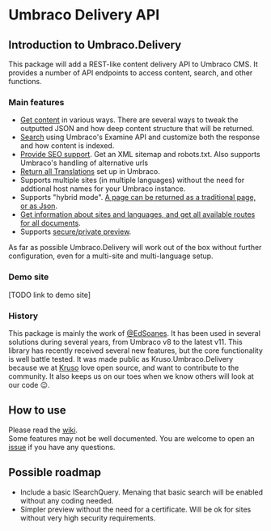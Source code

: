 # Umbraco Delivery API


## Introduction to Umbraco.Delivery

This package will add a REST-like content delivery API to Umbraco CMS. It provides a number of API endpoints to access content, search, and other functions.

### Main features

* [Get content](https://github.com/Kruso/Kruso.Umbraco.Delivery/wiki/2.-Using-Kruso.Umbraco.Delivery#get-content) in various ways. There are several ways to tweak the outputted JSON and how deep content structure that will be returned.
* [Search](https://github.com/Kruso/Kruso.Umbraco.Delivery/wiki/9.-Search-Queries-and-Indexing) using Umbraco's Examine API and customize both the response and how content is indexed.
* [Provide SEO support](https://github.com/Kruso/Kruso.Umbraco.Delivery/wiki/4.-SEO-Features). Get an XML sitemap and robots.txt. Also supports Umbraco's handling of alternative urls
* [Return all Translations](https://github.com/Kruso/Kruso.Umbraco.Delivery/wiki/2.-Using-Umbraco.Delivery#the-manifest) set up in Umbraco.
* Supports multiple sites (in multiple languages) without the need for addtional host names for your Umbraco instance.
* Supports "hybrid mode". [A page can be returned as a traditional page, or as Json](https://github.com/Kruso/Kruso.Umbraco.Delivery/wiki/1.-Get-Started#the-umbraco-json-template).
* [Get information about sites and languages, and get all available routes for all documents](https://github.com/Kruso/Kruso.Umbraco.Delivery/wiki/2.-Using-Umbraco.Delivery#the-manifest).
* Supports [secure/private preview](https://github.com/Kruso/Kruso.Umbraco.Delivery/wiki/3.-Configuration#preview-configuration).

As far as possible Umbraco.Delivery will work out of the box without further configuration, even for a multi-site and multi-language setup.


### Demo site

[TODO link to demo site]
<br>
### History

This package is mainly the work of [@EdSoanes](https://github.com/EdSoanes). It has been used in several solutions during several years, from Umbraco v8 to the latest v11. This library has recently received several new features, but the core functionality is well battle tested.
It was made public as Kruso.Umbraco.Delivery because we at [Kruso](https://kruso.dk/en/) love open source, and want to contribute to the community. It also keeps us on our toes when we know others will look at our code 😉.
<br>
## How to use

Please read the [wiki](https://github.com/Kruso/Kruso.Umbraco.Delivery/wiki). <br>
Some features may not be well documented. You are welcome to open an [issue](https://github.com/Kruso/Kruso.Umbraco.Delivery/issues) if you have any questions. <br>

## Possible roadmap
* Include a basic ISearchQuery. Menaing that basic search will be enabled without any coding needed.
* Simpler preview without the need for a certificate. Will be ok for sites without very high security requirements.

